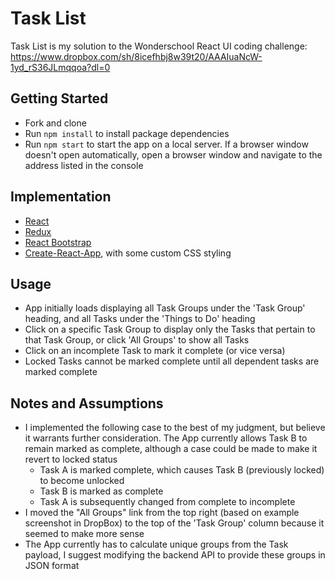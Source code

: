 # Task List
Task List is my solution to the Wonderschool React UI coding challenge: 
https://www.dropbox.com/sh/8icefhbj8w39t20/AAAIuaNcW-1yd_rS36JLmqqoa?dl=0

## Getting Started
- Fork and clone
- Run `npm install` to install package dependencies 
- Run `npm start` to start the app on a local server. If a browser window doesn't open automatically, open a browser window and navigate to the address listed in the console

## Implementation
- [React](https://github.com/facebook/react) 
- [Redux](https://github.com/reduxjs/redux)
- [React Bootstrap](https://github.com/react-bootstrap/react-bootstrap)
- [Create-React-App](https://github.com/facebook/create-react-app), with some custom CSS styling

## Usage
- App initially loads displaying all Task Groups under the 'Task Group' heading, and all Tasks under the 'Things to Do' heading
- Click on a specific Task Group to display only the Tasks that pertain to that Task Group, or click 'All Groups' to show all Tasks
- Click on an incomplete Task to mark it complete (or vice versa)
- Locked Tasks cannot be marked complete until all dependent tasks are marked complete

## Notes and Assumptions
- I implemented the following case to the best of my judgment, but believe it warrants further consideration. The App currently allows Task B to remain marked as complete, although a case could be made to make it revert to locked status
  - Task A is marked complete, which causes Task B (previously locked) to become unlocked
  - Task B is marked as complete
  - Task A is subsequently changed from complete to incomplete
- I moved the "All Groups" link from the top right (based on example screenshot in DropBox) to the top of the 'Task Group' column because it seemed to make more sense
- The App currently has to calculate unique groups from the Task payload, I suggest modifying the backend API to provide these groups in JSON format

